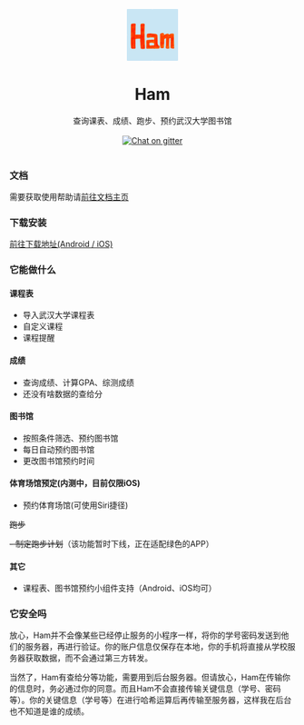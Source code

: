 
<p align="center"><img src="./docs/.vuepress/public/icon-1024.png" width="18%" alt="Ham的Logo"/></p>

<div align="center">
<h1>Ham</h1>
<span>查询课表、成绩、跑步、预约武汉大学图书馆</span><br><br>
<a href="https://gitter.im/whu-ham/community?utm_source=badge&utm_medium=badge&utm_campaign=pr-badge&utm_content=badge"><img src="https://img.shields.io/badge/chat-on%20gitter-28BC99.svg" alt="Chat on gitter"></a>
</div><br>



### 文档
需要获取使用帮助请[前往文档主页](https://ham.nowcent.cn)


### 下载安装
[前往下载地址(Android / iOS)](https://orangeboychen.github.io/whu-ham/download/)


### 它能做什么

#### 课程表
- 导入武汉大学课程表
- 自定义课程
- 课程提醒

#### 成绩
- 查询成绩、计算GPA、综测成绩
- 还没有啥数据的查给分

#### 图书馆
- 按照条件筛选、预约图书馆
- 每日自动预约图书馆
- 更改图书馆预约时间

#### 体育场馆预定(内测中，目前仅限iOS)
- 预约体育场馆(可使用Siri捷径)

~~跑步~~

~~- 制定跑步计划~~（该功能暂时下线，正在适配绿色的APP）

#### 其它
- 课程表、图书馆预约小组件支持（Android、iOS均可）


### 它安全吗

放心，Ham并不会像某些已经停止服务的小程序一样，将你的学号密码发送到他们的服务器，再进行验证。你的账户信息仅保存在本地，你的手机将直接从学校服务器获取数据，而不会通过第三方转发。

当然了，Ham有查给分等功能，需要用到后台服务器。但请放心，Ham在传输你的信息时，务必通过你的同意。而且Ham不会直接传输关键信息（学号、密码等）。你的关键信息（学号等）在进行哈希运算后再传输至服务器，这样我在后台也不知道是谁的成绩。

